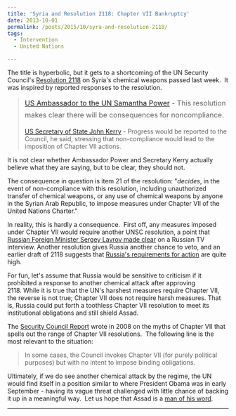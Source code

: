 ```yaml
---
title: 'Syria and Resolution 2118: Chapter VII Bankruptcy'
date: 2013-10-01
permalink: /posts/2015/10/syra-and-resolution-2118/
tags:
  - Intervention
  - United Nations

---
```


The title is hyperbolic, but it gets to a shortcoming of the UN Security Council's <a href="http://www.un.org/News/Press/docs/2013/sc11135.doc.htm">Resolution 2118</a> on Syria's chemical weapons passed last week.  It was inspired by reported responses to the resolution.
<blockquote><span style="line-height: 1.714285714; font-size: 1rem;"><a href="http://www.nytimes.com/2013/09/27/world/middleeast/security-council-agrees-on-resolution-to-rid-syria-of-chemical-arms.html?partner=rss&amp;emc=rss">US Ambassador to the UN Samantha Power</a> - This resolution makes clear there will be consequences for noncompliance.
</span>

<a href="http://www.un.org/News/Press/docs/2013/sc11135.doc.htm">US Secretary of State John Kerry</a> - Progress would be reported to the Council, he said, stressing that non-compliance would lead to the imposition of Chapter VII actions.</blockquote>
It is not clear whether Ambassador Power and Secretary Kerry actually believe what they are saying, but to be clear, they should not.

The consequence in question is item 21 of the resolution: "<i>decides</i>, in the event of non-compliance with this resolution, including unauthorized transfer of chemical weapons, or any use of chemical weapons by anyone in the Syrian Arab Republic, to impose measures under Chapter VII of the United Nations Charter."

In reality, this is hardly a consequence.  First off, any measures imposed under Chapter VII would require another UNSC resolution, a point that <a href="http://rt.com/news/syria-resolution-force-lavrov-485/">Russian Foreign Minister Sergey Lavrov made clear</a> on a Russian TV interview. Another resolution gives Russia another chance to veto, and an earlier draft of 2118 suggests that <a href="http://thecable.foreignpolicy.com/posts/2013/09/26/new_syria_deal_proves_again_the_un_is_russias_home_court">Russia's requirements for action</a> are quite high.

For fun, let's assume that Russia would be sensitive to criticism if it prohibited a response to another chemical attack after approving 2118. While it is true that the UN's harshest measures require Chapter VII, the reverse is not true; Chapter VII does not require harsh measures. That is, Russia could put forth a toothless Chapter VII resolution to meet its institutional obligations and still shield Assad.

The <a href="http://www.securitycouncilreport.org/special-research-report/lookup-c-glKWLeMTIsG-b-4202671.php">Security Council Report</a> wrote in 2008 on the myths of Chapter VII that spells out the range of Chapter VII resolutions.  The following line is the most relevant to the situation:
<blockquote>In some cases, the Council invokes Chapter VII (for purely political purposes) but with no intent to impose binding obligations<em>. </em></blockquote>
Ultimately, if we do see another chemical attack by the regime, the UN would find itself in a position similar to where President Obama was in early September - having its vague threat challenged with little chance of backing it up in a meaningful way.  Let us hope that Assad is a <a href="http://www.bbc.co.uk/news/world-middle-east-24326322">man of his word</a>.

------